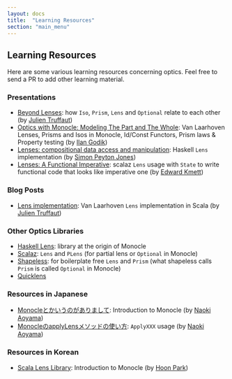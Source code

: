 ```yaml
---
layout: docs
title:  "Learning Resources"
section: "main_menu"
---
```


## Learning Resources

Here are some various learning resources concerning optics. Feel free to send a PR to add other learning material.

### Presentations
-   [Beyond Lenses](https://www.youtube.com/watch?v=6nyGVgGEKdA): how `Iso`, `Prism`, `Lens` and `Optional`
relate to each other (by [Julien Truffaut](https://github.com/julien-truffaut))
-   [Optics with Monocle: Modeling The Part and The Whole](https://www.youtube.com/watch?v=NvCcNM2vp3k): Van Laarhoven Lenses, Prisms and Isos in Monocle, Id/Const Functors, Prism laws & Property testing
(by [Ilan Godik](https://github.com/NightRa))
-   [Lenses: compositional data access and manipulation](https://skillsmatter.com/skillscasts/4251-lenses-compositional-data-access-and-manipulation):
Haskell `Lens` implementation (by [Simon Peyton Jones](https://github.com/simonpj))
-   [Lenses: A Functional Imperative](https://www.youtube.com/watch?v=efv0SQNde5Q): scalaz `Lens` usage with `State` to write
functional code that looks like imperative one (by [Edward Kmett](https://github.com/ekmett))

### Blog Posts
-   [Lens implementation](http://functional-wizardry.blogspot.co.uk/2014/02/lens-implementation-part-1.html): Van Laarhoven
`Lens` implementation in Scala (by [Julien Truffaut](https://github.com/julien-truffaut))

### Other Optics Libraries
-    [Haskell Lens](http://hackage.haskell.org/package/lens): library at the origin of Monocle
-    [Scalaz](https://github.com/scalaz/scalaz): `Lens` and `PLens` (for partial lens or `Optional` in Monocle)
-    [Shapeless](https://github.com/milessabin/shapeless): for boilerplate free `Lens` and `Prism` (what shapeless calls
`Prism` is called `Optional` in Monocle)
-    [Quicklens](https://github.com/adamw/quicklens)

### Resources in Japanese
-    [Monocleとかいうのがありまして](http://aoino.hatenablog.com/entry/2014/12/23/050932): Introduction to Monocle
(by [Naoki Aoyama](https://github.com/aoiroaoino))
-    [MonocleのapplyLensメソッドの使い方](http://aoino.hatenablog.com/entry/2015/06/15/012432): `ApplyXXX` usage
(by [Naoki Aoyama](https://github.com/aoiroaoino))

### Resources in Korean
-    [Scala Lens Library](http://1ambda.github.io/scala-monocle-tutorial/): Introduction to Monocle (by [Hoon Park](https://github.com/1ambda))

